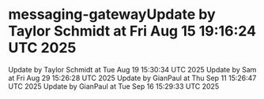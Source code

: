 # messaging-gatewayUpdate by Taylor Schmidt at Fri Aug 15 19:16:24 UTC 2025
Update by Taylor Schmidt at Tue Aug 19 15:30:34 UTC 2025
Update by Sam at Fri Aug 29 15:26:28 UTC 2025
Update by GianPaul at Thu Sep 11 15:26:47 UTC 2025
Update by GianPaul at Tue Sep 16 15:29:33 UTC 2025
